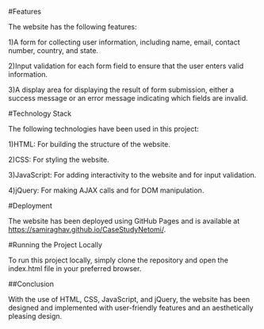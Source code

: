 #Features

The website has the following features:

1)A form for collecting user information, including name, email, contact number, country, and state.

2)Input validation for each form field to ensure that the user enters valid information.

3)A display area for displaying the result of form submission, either a success message or an error message indicating which fields are invalid.

#Technology Stack

The following technologies have been used in this project:

1)HTML: For building the structure of the website.

2)CSS: For styling the website.

3)JavaScript: For adding interactivity to the website and for input validation.

4)jQuery: For making AJAX calls and for DOM manipulation.

#Deployment

The website has been deployed using GitHub Pages and is available at https://samiraghav.github.io/CaseStudyNetomi/.

#Running the Project Locally

To run this project locally, simply clone the repository and open the index.html file in your preferred browser.

##Conclusion

With the use of HTML, CSS, JavaScript, and jQuery, the website has been designed and implemented with user-friendly features and an aesthetically pleasing design.
